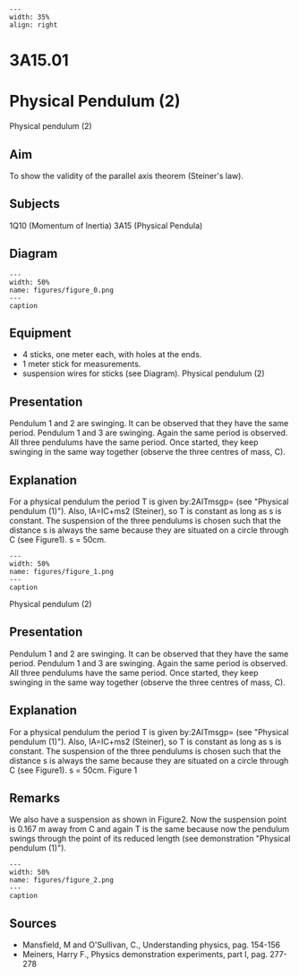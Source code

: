 
```{figure} /figures/busy.png
---
width: 35%
align: right
```
# 3A15.01 
  # Physical Pendulum (2) 
 Physical pendulum (2)   
  
## Aim   
 To show the validity of the parallel axis theorem (Steiner's law).    
  
## Subjects   
 1Q10 (Momentum of Inertia) 3A15 (Physical Pendula)   
  
## Diagram   
   
```{figure} figures/figure_0.png  
---  
width: 50%  
name: figures/figure_0.png  
---  
caption  
``` 
      
  
## Equipment   
 
 *  4 sticks, one meter each, with holes at the ends. 
 *  1 meter stick for measurements. 
 *  suspension wires for sticks (see Diagram). Physical pendulum (2)
    
  
## Presentation   
 Pendulum 1 and 2 are swinging. It can be observed that they have the same period. Pendulum 1 and 3 are swinging. Again the same period is observed.  All three pendulums have the same period. Once started, they keep swinging in the same way together (observe the three centres of mass, C).    
  
## Explanation   
 For a physical pendulum the period T is given by:2AITmsgp= (see "Physical pendulum (1)"). Also, IA=IC+ms2 (Steiner), so T is constant as long as s is constant. The suspension of the three pendulums is chosen such that the distance s is always the same because they are situated on a circle through C (see Figure1). s = 50cm.     
```{figure} figures/figure_1.png  
---  
width: 50%  
name: figures/figure_1.png  
---  
caption  
``` 
 Physical pendulum (2)    
  
## Presentation   
 Pendulum 1 and 2 are swinging. It can be observed that they have the same period. Pendulum 1 and 3 are swinging. Again the same period is observed.  All three pendulums have the same period. Once started, they keep swinging in the same way together (observe the three centres of mass, C).    
  
## Explanation   
 For a physical pendulum the period T is given by:2AITmsgp= (see "Physical pendulum (1)"). Also, IA=IC+ms2 (Steiner), so T is constant as long as s is constant. The suspension of the three pendulums is chosen such that the distance s is always the same because they are situated on a circle through C (see Figure1). s = 50cm.    Figure 1   
  
## Remarks   
 We also have a suspension as shown in Figure2. Now the suspension point is 0.167 m away from C and again T is the same because now the pendulum swings through the point of its reduced length (see demonstration "Physical pendulum (1)").     
```{figure} figures/figure_2.png  
---  
width: 50%  
name: figures/figure_2.png  
---  
caption  
``` 
   
  
## Sources   
 
 *  Mansfield, M and O'Sullivan, C., Understanding physics, pag. 154-156 
 *  Meiners, Harry F., Physics demonstration experiments, part I, pag. 277-278
  